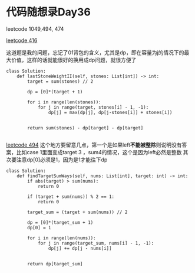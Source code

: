 # 代码随想录Day36

leetcode 1049,494, 474

[leetcode 416](https://leetcode.com/problems/partition-equal-subset-sum)

这道题是我的问题，忘记了01背包的含义，尤其是dp，即在容量为j的情况下的最大价值，这样的话就能很好的换用成dp问题，就很方便了

```
class Solution:
    def lastStoneWeightII(self, stones: List[int]) -> int:
        target = sum(stones) // 2
        
        dp = [0]*(target + 1)

        for i in range(len(stones)):
            for j in range(target, stones[i] - 1, -1):
                dp[j] = max(dp[j], dp[j-stones[i]] + stones[i])


        return sum(stones) - dp[target] - dp[target]
        

```
[leetcode 494](https://leetcode.com/problems/partition-equal-subset-sum)
这个地方要留意几点，第一个是如果left**不能被整除**则说明没有答案，比如case 1里面变成target 3 ，sum4的情况，这个是因为left必然是整数
其次要注意dp[0]必须是1，因为是1才能往下dp
```
class Solution:
    def findTargetSumWays(self, nums: List[int], target: int) -> int:
        if abs(target) > sum(nums):
            return 0

        if (target + sum(nums)) % 2 == 1:
            return 0

        target_sum = (target + sum(nums)) // 2

        dp = [0]*(target_sum + 1)
        dp[0] = 1

        for i in range(len(nums)):
            for j in range(target_sum, nums[i] - 1, -1):
                dp[j] += dp[j - nums[i]]

        
        return dp[target_sum]
```
